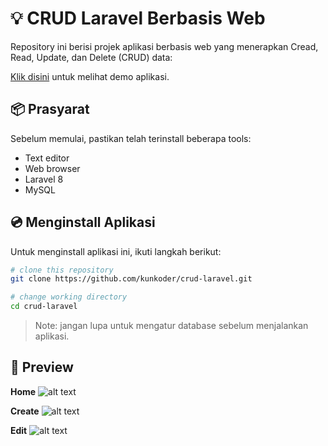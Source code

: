 # :bulb: CRUD Laravel Berbasis Web

Repository ini berisi projek aplikasi berbasis web yang menerapkan Cread, Read, Update, dan Delete (CRUD) data:

[Klik disini](https://espeka.vercel.app) untuk melihat demo aplikasi.

## :package: Prasyarat

Sebelum memulai, pastikan telah terinstall beberapa tools:
* Text editor
* Web browser
* Laravel 8
* MySQL

## :cd: Menginstall Aplikasi

Untuk menginstall aplikasi ini, ikuti langkah berikut:

```bash
# clone this repository
git clone https://github.com/kunkoder/crud-laravel.git

# change working directory
cd crud-laravel
```

>Note: jangan lupa untuk mengatur database sebelum menjalankan aplikasi.

## :eyes: Preview

**Home**
![alt text]()

**Create**
![alt text]()

**Edit**
![alt text]()